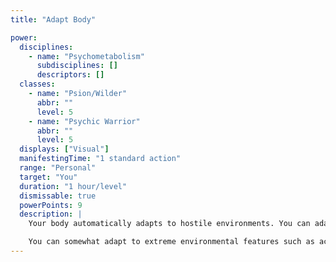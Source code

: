 ```yaml
---
title: "Adapt Body"

power:
  disciplines:
    - name: "Psychometabolism"
      subdisciplines: []
      descriptors: []
  classes:
    - name: "Psion/Wilder"
      abbr: ""
      level: 5
    - name: "Psychic Warrior"
      abbr: ""
      level: 5
  displays: ["Visual"]
  manifestingTime: "1 standard action"
  range: "Personal"
  target: "You"
  duration: "1 hour/level"
  dismissable: true
  powerPoints: 9
  description: |
    Your body automatically adapts to hostile environments. You can adapt to underwater, extremely hot, extremely cold, or airless environments, allowing you to survive as if you were a creature native to that environment. You can breathe and move (though penalties to movement and attacks, if any for a particular environment, remain), and you take no damage simply from being in that environment. You need not specify what environment you are adapting to when you manifest this power; simply activate it, and your body will instantly adapt to any hostile environment as needed throughout the duration.

    You can somewhat adapt to extreme environmental features such as acid, lava, fire, and electricity. Any environmental feature that normally directly deals 1 or more dice of damage per round deals you only half the usual amount of damage.
---
```

